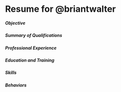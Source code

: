 # Resume for @briantwalter

##### Objective

##### Summary of Qualifications

##### Professional Experience

##### Education and Training

##### Skills

##### Behaviors
